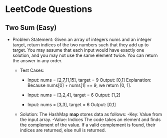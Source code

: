 # LeetCode Questions

## Two Sum (Easy)
- Problem Statement:
    Given an array of integers nums and an integer target, return indices of the two numbers such that they add up to target.
    You may assume that each input would have exactly one solution, and you may not use the same element twice.
    You can return the answer in any order.

    - Test Cases:
        -   Input: nums = [2,7,11,15], target = 9
            Output: [0,1]
            Explanation: Because nums[0] + nums[1] == 9, we return [0, 1].

        -   Input: nums = [3,2,4], target = 6
            Output: [1,2]

        -   Input: nums = [3,3], target = 6
            Output: [0,1]
    
    - Solution:
        The HashMap **map** stores data as follows:
            -Key:   Value from the input array.
            -Value: Indices
        The code takes an element and finds the complement of the value. If a valid complement is found, their indices are returned, else null is returned.
